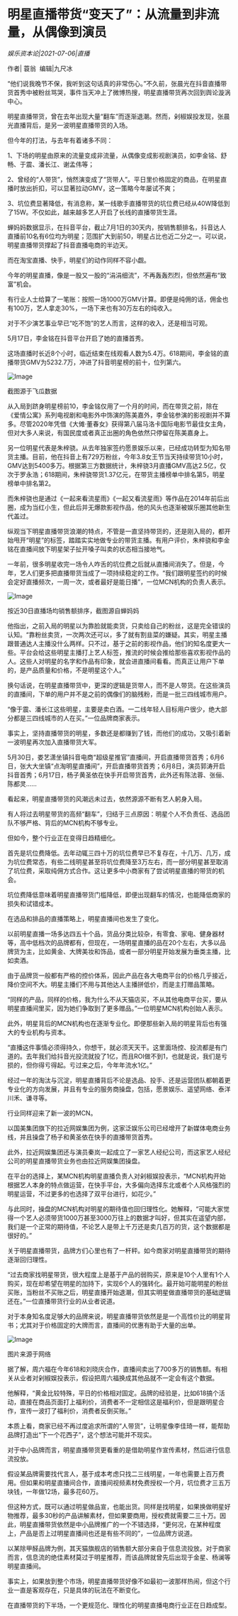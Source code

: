 # 明星直播带货“变天了”：从流量到非流量，从偶像到演员

*娱乐资本论|2021-07-06|直播*

作者| 蓑翁  编辑|九尺冰

“他们说我晚节不保，我听到这句话真的非常伤心。”不久前，张晨光在抖音直播带货首秀中被粉丝骂哭，事件当天冲上了微博热搜，明星直播带货再次回到舆论漩涡中心。

明星直播带货，曾在去年出现大量“翻车”而逐渐退潮。然而，剁椒娱投发现，张晨光直播背后，是另一波明星直播带货的入场。

但今年的打法，与去年有着诸多不同：

1、下场的明星由原来的流量变成非流量，从偶像变成影视剧演员，如李金铭、舒畅、于震、潘长江、谢孟伟等；

2、曾经的“人带货”，悄然演变成了“货带人”。平日里价格固定的商品，在明星直播时放出折扣，可以显著拉动GMV，这一策略今年屡试不爽；

3、坑位费显著降低，有消息称，某一线歌手直播带货的坑位费已经从40W降低到了15W。不仅如此，越来越多艺人开启了长线的直播带货生涯。

蝉妈妈数据显示，在抖音平台，截止7月1日的30天内，按销售额排名，抖音达人直播前10名有6位均为明星；范围扩大到前50，明星占比也近二分之一。可以说，明星直播带货撑起了抖音直播电商的半边天。

而在淘宝直播、快手，明星们的动作同样不容小觑。

今年的明星直播，像是一股又一股的“涓涓细流”，不再轰轰烈烈，但依然遍布“致富”机会。

有行业人士给算了一笔账：按照一场1000万GMV计算。即便是纯佣的话，佣金也有100万，艺人拿走30%，一场下来也有30万左右的纯收入。

对于不少演艺事业早已“吃不饱”的艺人而言，这样的收入，还是相当可观。

5月17日，李金铭在抖音平台开启了她的直播首秀。

这场直播时长近8个小时，临近结束在线观看人数为5.4万。618期间，李金铭的直播带货GMV为5232.7万，冲进了抖音明星榜的前十，位列第六。

![Image](https://inews.gtimg.com/newsapp_bt/0/13733697714/641)

截图源于飞瓜数据

从入局到跻身明星榜前10，李金铭仅用了一个月的时间，而在带货之前，除在《爱情公寓》系列电视剧和电影外中饰演的陈美嘉外，李金铭参演的影视剧并不算多。尽管2020年凭借《大傩·董春女》获得第八届马洛卡国际电影节最佳女主角，但对大多人来说，有国民度或者真正出圈的角色依然只停留在陈美嘉身上。

另一位明星代表是朱梓骁。从去年独家签约愿景娱乐以来，已经成功转型为知名带货主播。目前，他在抖音上有729万粉丝，今年3.8女王节当天持续带货10小时，GMV达到5400多万。根据第三方数据统计，朱梓骁3月直播GMV高达2.5亿，仅次于罗永浩；618期间，朱梓骁带货1.37亿元，在带货主播榜单中排名第5，明星榜单中排名第2。

而朱梓骁也是通过《一起来看流星雨》《一起又看流星雨》等作品在2014年前后出圈，成为当红小生，但此后并无爆款影视作品，他的风头也逐渐被娱乐圈其他新生代盖过。

纵观当下明星直播带货浪潮的特点，不管是一直坚持带货的，还是刚入局的，都开始甩开“明星”的标签，踏踏实实地做专业的带货主播。有用户评价，朱梓骁和李金铭在直播间放下明星架子扯开嗓子叫卖的状态相当接地气。

一年前，很多明星收完一场令人咋舌的坑位费之后就从直播间消失了。但是，今年，艺人们更多把直播带货当成了一项持续稳定的工作。“我们跟明星签约的时候会定好直播频次，一周一次，或者最好是能日播”，一位MCN机构的负责人表示。

![Image](https://inews.gtimg.com/newsapp_bt/0/13733697723/641)

按近30日直播场均销售额排序，截图源自蝉妈妈

他指出，之前入局的明星以为靠脸就能卖货，只卖给自己的粉丝，这是完全错误的认知。“靠粉丝卖货，一次两次还可以，多了就有割韭菜的嫌疑。其实，明星主播跟普通达人主播没什么两样。只不过，基于之前的影视作品，他们的知名度更大一些。平台会给这些明星主播打上艺人标签，推流的时候会推给那些喜欢影视作品的人。这些人对明星的名字和作品有印象，就会进直播间看看。而真正让用户下单的，是产品质量和价格，不是明星这个人。”

换句话说，在明星直播带货中，更深的逻辑是货带人，而不是人带货。在这些演员的直播间，下单的用户并不是之前的偶像们的脑残粉，而是一批三四线城市用户。

“像于震、潘长江这些明星，主要是卖白酒。一二线年轻人目标用户很少，绝大部分都是三四线城市的人在买。”一位品牌商家表示。

事实上，坚持直播带货的明星，多数还是都赚到了钱，而他们的成功，又吸引着新一波明星再次加入直播带货大军。

5月30日，娄艺潇坐镇抖音电商“超级星推官”直播间，开启直播带货首秀；6月6日，张大大坐镇“点淘明星直播间”，开启直播带货首秀；6月8日，演员郭涛开启抖音首秀；6月17日，杨子黄圣依在快手开启带货首秀，此外还有陈法蓉、张俪、陈都灵……

看起来，明星直播带货的风潮远未过去，依然源源不断有艺人躬身入局。

有人将过去明星带货的高频“翻车”，归结于三点原因：明星个人不负责任、选品团队不够严格、背后的MCN机构不够专业。

但如今，整个行业正在变得日趋精细化。

首先是坑位费降低。去年动辄三四十万的坑位费早已不复存在，十几万、几万，成为坑位费常态，有些二线明星甚至将坑位费降至3万左右，而一部分明星甚至取消了坑位费，采取纯佣方式合作。这让更多中小商家有了尝试明星直播的带货的机会。

坑位费降低意味着明星直播带货门槛降低，即便出现翻车的情况，也能降低商家的损失和试错成本。

在选品和排品的直播策略上，明星直播间也发生了变化。

以前明星直播一场多达四五十个品，货品分类比较杂，有零食、家电、健身器材等，高中低档次的品牌都有，但现在，一场明星直播的品在20个左右，大多以品牌货为主，比如黄金、大牌美妆和饰品，或者一部分明星开始发展为垂类主播，比如卖酒。

由于品牌货一般都有严格的控价体系，因此产品在各大电商平台的价格几乎接近，降价空间不大。明星主播们不用与其他达人主播拼低价，而是主打赠品策略。

“同样的产品，同样的价格，我为什么不从天猫店买，不从其他电商平台买，要从明星直播间里买，因为她们争取到了更多赠品。”一位明星MCN机构创始人表示。

此外，明星背后的MCN机构也在逐渐专业化。即便那些新入局的明星背后也有强大的专业机构与资本。

“直播这件事情必须得持久，你想干，就必须天天干。这里面场控、投流都是有门道的。去年我们给抖音光投流就投了1亿，而且ROI做不到1，也就是说，我们是亏损的，但你得亏得起。亏过来之后，今年年流水1亿。”

经过一年的淘汰与沉淀，明星直播背后不论是选品、投手、还是运营团队都朝着更专业化的方向发展，并且有专业的服务商操盘，包括，愿景娱乐、遥望网络、泰洋川禾、谦寻等。

行业同样迎来了新一波的MCN。

以国美集团旗下的拉近网娱集团为例，这家泛娱乐公司已经增开了新媒体电商业务线，并且操盘了杨子和黄圣依在快手的直播带货首秀。

此外，拉近网娱集团还与演员秦岚一起成立了一家艺人经纪公司，而这家艺人经纪公司的明星直播带货业务也由拉近网娱集团操盘。

在平台的选择上，某MCN机构明星直播负责人对剁椒娱投表示，“MCN机构开始根据艺人本身的特点做运营，在快手平台，大多偏向选择东北或者个人风格强烈的明星运营，不过更多的也选择了双平台进行，如花少。”

与此同时，操盘的MCN机构对明星的期待值也回归理性化。她解释，“可能大家觉得一个艺人必须带货1000万甚至3000万往上的数据才叫好，但其实在遥望内部，我们是一个正常的期待值，不论艺人是带上千万还是卖几百万的货，这个数据都是很好的。”

关于明星直播带货，品牌方们心里也有了一杆秤。如今商家对明星直播带货的期待逐渐回归理性。

“过去商家找明星带货，很大程度上是基于产品的弱购买，原来是10个人里有1个人购买，现在却希望在明星的加持下，实现6个人的强转化。最开始可能明星的粉丝买账，当粉丝不买账之后，明星直播开始退潮，但其实明星做直播带货的基础逻辑还在。”一位直播带货行业的从业者说道。

对于本身知名度足够大的品牌来说，明星直播带货依然是是一个高性价比的明星背书；尤其对于价格固定的大牌而言，直播间的优惠有助于大量的出单。

![Image](https://inews.gtimg.com/newsapp_bt/0/13733697720/641)

图片来源于网络

据了解，周六福在今年618和刘晓庆合作，直播间卖出了700多万的销售额。有相关从业者对剁椒娱投表示，假设把周六福换成其他品就不一定会有这个数据。

他解释，“黄金比较特殊，平日的价格相对固定。品牌的经验是，比如618搞个活动，直接在商品页面打上福利价，消费者不一定相信这是福利价，但是跟明星合作，宣传一波打了福利价，消费者反倒买账。”

本质上看，商家已经不再过度追求所谓的“人带货”，让明星像李佳琦一样，能帮助品牌打造出“下一个花西子”，这个想法可能并不现实。

对于中小品牌而言，明星直播带货更看重的是借助明星作宣传素材，然后进行信息流投放。

假设某品牌需要找代言人，基于成本考虑只找二三线明星，一年也需要上百万费用。但如果和明星直播间合作，直播间视频素材免费授权一个月，坑位费才三五万块钱，一年做12场，最多花60万。

但这种方式，既可以通过明星做品宣，也能出货。同样是找明星，如果换做明星好物推荐，最多30秒的产品讲解素材，但如果要商用，授权费就需要二三十万。因此，明星直播带货依然是中小品牌推广的一个不错选择，“更何况，在某种程度上，产品是否上过明星直播间也还是有些不同的”，一位品牌方说道。

以某除甲醛品牌为例，其天猫旗舰店的销售额大部分来自于信息流投放。对于商家而言，信息流的绝佳素材莫过于明星推荐，而该品牌就曾先后出现于金星、杨澜等明星直播间。

事实上，如果放到整个市场，明星直播带货好像不如最初一波那样热闹，但这个行业一直是客观存在，只是具体的玩法在不断变化。

在直播带货的下半场，一个更规范化、理性化的明星直播电商行业正在日趋成型。

